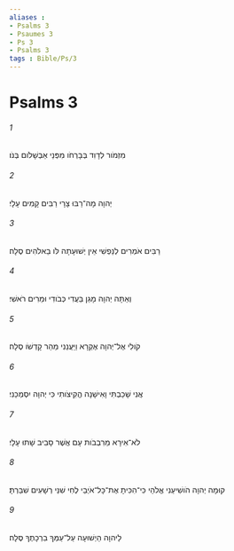 ```yaml
---
aliases : 
- Psalms 3
- Psaumes 3
- Ps 3
- Psalms 3
tags : Bible/Ps/3
---
```


# Psalms 3

###### 1
מִזְמֹור לְדָוִד בְּבָרְחֹו מִפְּנֵי אַבְשָׁלֹום בְּנֹו׃
###### 2
יְהוָה מָה־רַבּוּ צָרָי רַבִּים קָמִים עָלָי׃
###### 3
רַבִּים אֹמְרִים לְנַפְשִׁי אֵין יְשׁוּעָתָה לֹּו בֵאלֹהִים סֶלָה׃
###### 4
וְאַתָּה יְהוָה מָגֵן בַּעֲדִי כְּבֹודִי וּמֵרִים רֹאשִׁי׃
###### 5
קֹולִי אֶל־יְהוָה אֶקְרָא וַיַּעֲנֵנִי מֵהַר קָדְשֹׁו סֶלָה׃
###### 6
אֲנִי שָׁכַבְתִּי וָאִישָׁנָה הֱקִיצֹותִי כִּי יְהוָה יִסְמְכֵנִי׃
###### 7
לֹא־אִירָא מֵרִבְבֹות עָם אֲשֶׁר סָבִיב שָׁתוּ עָלָי׃
###### 8
קוּמָה יְהוָה הֹושִׁיעֵנִי אֱלֹהַי כִּי־הִכִּיתָ אֶת־כָּל־אֹיְבַי לֶחִי שִׁנֵּי רְשָׁעִים שִׁבַּרְתָּ׃
###### 9
לַיהוָה הַיְשׁוּעָה עַל־עַמְּךָ בִרְכָתֶךָ סֶּלָה׃
